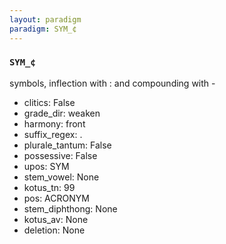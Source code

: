 ```yaml
---
layout: paradigm
paradigm: SYM_¢
---
```

### ` SYM_¢ `

symbols, inflection with : and compounding with -
* clitics: False
* grade_dir: weaken
* harmony: front
* suffix_regex: .
* plurale_tantum: False
* possessive: False
* upos: SYM
* stem_vowel: None
* kotus_tn: 99
* pos: ACRONYM
* stem_diphthong: None
* kotus_av: None
* deletion: None
